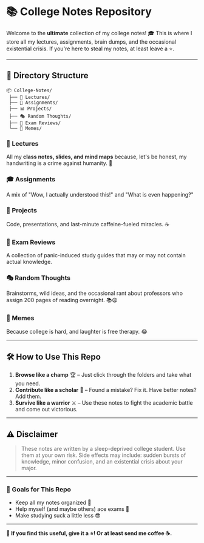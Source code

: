 # 📚 College Notes Repository

Welcome to the **ultimate** collection of my college notes! 🎓 This is where I store all my lectures, assignments, brain dumps, and the occasional existential crisis. If you're here to steal my notes, at least leave a ⭐️.

---

## 📂 Directory Structure

```
📦 College-Notes/
 ├── 📖 Lectures/
 ├── 📝 Assignments/
 ├── 📊 Projects/
 ├── 🎭 Random Thoughts/
 ├── 📑 Exam Reviews/
 └── 🤯 Memes/
```

### 🔬 Lectures
All my **class notes, slides, and mind maps** because, let's be honest, my handwriting is a crime against humanity. 📝

### 🎓 Assignments
A mix of "Wow, I actually understood this!" and "What is even happening?" 

### 🚀 Projects
Code, presentations, and last-minute caffeine-fueled miracles. ☕

### 🤯 Exam Reviews
A collection of panic-induced study guides that may or may not contain actual knowledge. 

### 🎭 Random Thoughts
Brainstorms, wild ideas, and the occasional rant about professors who assign 200 pages of reading overnight. 📚😩

### 🤡 Memes
Because college is hard, and laughter is free therapy. 😂

---

## 🛠 How to Use This Repo
1. **Browse like a champ** 🏆 – Just click through the folders and take what you need.
2. **Contribute like a scholar** 📖 – Found a mistake? Fix it. Have better notes? Add them.
3. **Survive like a warrior** ⚔️ – Use these notes to fight the academic battle and come out victorious.

---

## ⚠️ Disclaimer
> These notes are written by a sleep-deprived college student. Use them at your own risk. Side effects may include: sudden bursts of knowledge, minor confusion, and an existential crisis about your major.

---

### 🎯 Goals for This Repo
- Keep all my notes organized 📌
- Help myself (and maybe others) ace exams 🎯
- Make studying suck a little less 😎

---

**📢 If you find this useful, give it a ⭐️! Or at least send me coffee ☕.**

